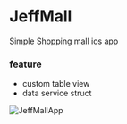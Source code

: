 # JeffMall
Simple Shopping mall ios app

### feature

- custom table view
- data service struct

![JeffMallApp](https://user-images.githubusercontent.com/35421421/60394484-156ad780-9b60-11e9-9237-8afd74239452.gif)
